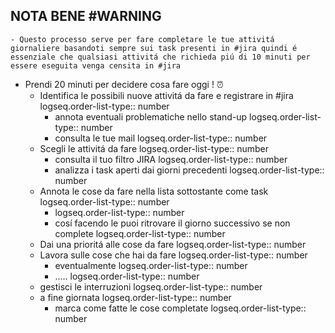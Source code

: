 ## NOTA BENE #WARNING
	- Questo processo serve per fare completare le tue attivitá giornaliere basandoti sempre sui task presenti in #jira quindi é essenziale che qualsiasi attivitá che richieda piú di 10 minuti per essere eseguita venga censita in #jira
- Prendi 20 minuti per decidere cosa fare oggi ! ⏰
	- Identifica le possibili nuove attivitá da fare e registrare in #jira
	  logseq.order-list-type:: number
		- annota eventuali problematiche nello stand-up
		  logseq.order-list-type:: number
		- consulta le tue mail
		  logseq.order-list-type:: number
	- Scegli le attivitá da fare
	  logseq.order-list-type:: number
		- consulta il tuo filtro JIRA
		  logseq.order-list-type:: number
		- analizza i task aperti dai giorni precedenti
		  logseq.order-list-type:: number
	- Annota le cose da fare nella lista sottostante come task
	  logseq.order-list-type:: number
		- logseq.order-list-type:: number
		- cosí facendo le puoi ritrovare il giorno successivo se non complete
		  logseq.order-list-type:: number
	- Dai una prioritá alle cose da fare
	  logseq.order-list-type:: number
	- Lavora sulle cose che hai da fare
	  logseq.order-list-type:: number
		- eventualmente
		  logseq.order-list-type:: number
		- .....
		  logseq.order-list-type:: number
	- gestisci le interruzioni
	  logseq.order-list-type:: number
	- a fine giornata
	  logseq.order-list-type:: number
		- marca come fatte le cose completate
		  logseq.order-list-type:: number